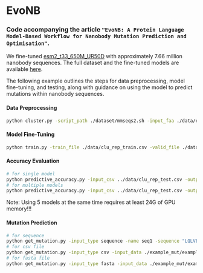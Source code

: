 # EvoNB
### Code accompanying the article `"EvoNB: A Protein Language Model-Based Workflow for Nanobody Mutation Prediction and Optimisation"`.

We fine-tuned [esm2_t33_650M_UR50D](https://github.com/facebookresearch/esm?tab=readme-ov-file) with approximately 7.66 million nanobody sequences. The full dataset and the fine-tuned models are available [here](https://huggingface.co/datasets/Dannyang/Nanobody_Sequence_Dataset).    
          
The following example outlines the steps for data preprocessing, model fine-tuning, and testing, along with guidance on using the model to predict mutations within nanobody sequences.

#### Data Preprocessing
```bash
python cluster.py -script_path ./dataset/mmseqs2.sh -input_faa ./data/example.fasta -mmseq_db_home ./data -db_name prot90 -min_cov 0.8 -min_id 0.9 -threads_num 8 -output_csv ./data/clu_rep.csv -validation_set_number 20 -test_set_number 20 -seed 42
```

#### Model Fine-Tuning
```bash
python train.py -train_file ./data/clu_rep_train.csv -valid_file ./data/clu_rep_validation.csv -test_file ./data/clu_rep_test.csv -model_checkpoint esm2_t33_650M_UR50D/ -datasets_dir ./data/example-dataset -output_model_dir model_tfd -seed 42 -device cuda
```

#### Accuracy Evaluation
```bash
# for single model
python predictive_accuracy.py -input_csv ../data/clu_rep_test.csv -output_csv ./out_pred.csv -models EvoNB_1 -device cuda
# for multiple models
python predictive_accuracy.py -input_csv ../data/clu_rep_test.csv -output_csv ./out_pred.csv -models EvoNB_1+EvoNB_2+EvoNB_3+EvoNB_4+EvoNB_5 -device cuda
```
Note: Using 5 models at the same time requires at least 24G of GPU memory!!!

#### Mutation Prediction
```bash
# for sequence
python get_mutation.py -input_type sequence -name seq1 -sequence "LQLVESGGGLVQSGGSLRPSCAASGGTSSSYVRGWFRQSPGKEREFVASISWVADLTYYADSMKGRFTISRDTAKNTVYLQMNSLKPEDTAVYYCAADSGRGLGSFDYWGQGTQVTVSS" -output_csv out_mut.csv -model_checkpoints EvoNB_1+EvoNB_2+EvoNB_3+EvoNB_4+EvoNB_5 -n 5 -device cuda
# for csv file
python get_mutation.py -input_type csv -input_data ./example_mut/example.csv -output_csv out_mut.csv -model_checkpoints EvoNB_1+EvoNB_2+EvoNB_3+EvoNB_4+EvoNB_5 -n 5 -device cuda
# for fasta file
python get_mutation.py -input_type fasta -input_data ./example_mut/example.fasta -output_csv out_mut.csv -model_checkpoints EvoNB_1+EvoNB_2+EvoNB_3+EvoNB_4+EvoNB_5 -n 5 -device cuda
```

